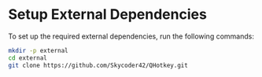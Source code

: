 # Setup External Dependencies

To set up the required external dependencies, run the following commands:

```bash
mkdir -p external
cd external
git clone https://github.com/Skycoder42/QHotkey.git
